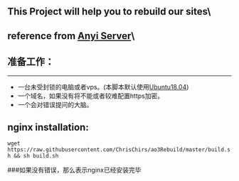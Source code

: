 ## This Project will help you to rebuild our sites\
## reference from [Anyi Server](zh.wikimirror.org/wiki/help)\
## 准备工作：
---
* 一台未受封锁的电脑或者vps。(本脚本默认使用[Ubuntu18.04]("https://releases.ubuntu.com/18.04.4/"))
* 一个域名，如果没有将不能或者较难配置https加密。
* 一个会对错误提问的大脑。

## nginx installation:

`wget https://raw.githubusercontent.com/ChrisChirs/ao3Rebuild/master/build.sh && sh build.sh`

###如果没有错误，那么表示nginx已经安装完毕
